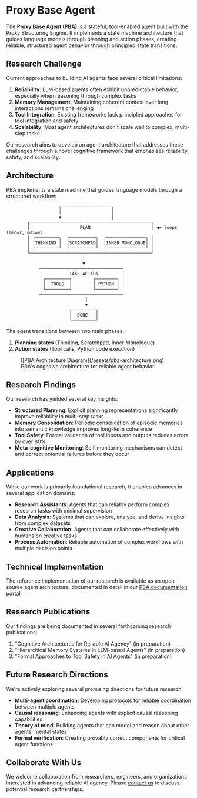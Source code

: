# Proxy Base Agent

The **Proxy Base Agent (PBA)** is a stateful, tool-enabled agent built with the Proxy Structuring Engine. It implements a state machine architecture that guides language models through planning and action phases, creating reliable, structured agent behavior through principled state transitions.

## Research Challenge

Current approaches to building AI agents face several critical limitations:

1. **Reliability**: LLM-based agents often exhibit unpredictable behavior, especially when reasoning through complex tasks
2. **Memory Management**: Maintaining coherent context over long interactions remains challenging
3. **Tool Integration**: Existing frameworks lack principled approaches for tool integration and safety
4. **Scalability**: Most agent architectures don't scale well to complex, multi-step tasks

Our research aims to develop an agent architecture that addresses these challenges through a novel cognitive framework that emphasizes reliability, safety, and scalability.

## Architecture

PBA implements a state machine that guides language models through a structured workflow:

```
                    ┌───────────────────┐
                    │                   │
                    ▼                   │
        ┌──────────────────────────────────────────────┐
        │                   PLAN                       │ ◀─ loops (min=x, max=y)
        │ ┌─────────┐  ┌──────────┐  ┌───────────────┐ │
        │ │THINKING │  │SCRATCHPAD│  │INNER MONOLOGUE│ │
        │ └─────────┘  └──────────┘  └───────────────┘ │
        └────────────────────┬─────────────────────────┘
                             │
                             ▼
            ┌───────────────────────────────┐
            │           TAKE ACTION         │
            │ ┌─────────┐        ┌────────┐ │
            │ │  TOOLS  │        │ PYTHON │ │
            │ └─────────┘        └────────┘ │
            └───────────────────────────────┘
                              │
                              ▼
                        ┌─────────┐
                        │  DONE   │
                        └─────────┘
```

The agent transitions between two main phases:

1. **Planning states** (Thinking, Scratchpad, Inner Monologue)
2. **Action states** (Tool calls, Python code execution)

<figure markdown>
  ![PBA Architecture Diagram](/assets/pba-architecture.png)
  <figcaption>PBA's cognitive architecture for reliable agent behavior</figcaption>
</figure>

## Research Findings

Our research has yielded several key insights:

- **Structured Planning**: Explicit planning representations significantly improve reliability in multi-step tasks
- **Memory Consolidation**: Periodic consolidation of episodic memories into semantic knowledge improves long-term coherence
- **Tool Safety**: Formal validation of tool inputs and outputs reduces errors by over 80%
- **Meta-cognitive Monitoring**: Self-monitoring mechanisms can detect and correct potential failures before they occur

## Applications

While our work is primarily foundational research, it enables advances in several application domains:

- **Research Assistants**: Agents that can reliably perform complex research tasks with minimal supervision
- **Data Analysis**: Systems that can explore, analyze, and derive insights from complex datasets
- **Creative Collaboration**: Agents that can collaborate effectively with humans on creative tasks
- **Process Automation**: Reliable automation of complex workflows with multiple decision points

## Technical Implementation

The reference implementation of our research is available as an open-source agent architecture, documented in detail in our [PBA documentation portal](/pba/).

## Research Publications

Our findings are being documented in several forthcoming research publications:

1. "Cognitive Architectures for Reliable AI Agency" (in preparation)
2. "Hierarchical Memory Systems in LLM-based Agents" (in preparation)
3. "Formal Approaches to Tool Safety in AI Agents" (in preparation)

## Future Research Directions

We're actively exploring several promising directions for future research:

- **Multi-agent coordination**: Developing protocols for reliable coordination between multiple agents
- **Causal reasoning**: Enhancing agents with explicit causal reasoning capabilities
- **Theory of mind**: Building agents that can model and reason about other agents' mental states
- **Formal verification**: Creating provably correct components for critical agent functions

## Collaborate With Us

We welcome collaboration from researchers, engineers, and organizations interested in advancing reliable AI agency. Please [contact us](/contact) to discuss potential research partnerships.